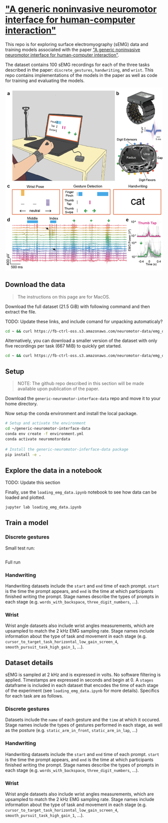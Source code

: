 # ["A generic noninvasive neuromotor interface for human-computer interaction"](https://www.biorxiv.org/content/10.1101/2024.02.23.581779v1.full.pdf)

This repo is for exploring surface electromyography (sEMG) data and training models associated with the paper ["A generic noninvasive neuromotor interface for human-computer interaction"](https://www.biorxiv.org/content/10.1101/2024.02.23.581779v1.full.pdf).

The dataset contains 100 sEMG recordings for each of the three tasks described in the paper: `discrete_gestures`, `handwriting`, and `wrist`. This repo contains implementations of the models in the paper as well as code for training and evaluating the models.

![Figure 1 from the paper](images/figure_1.png)

## Download the data

> The instructions on this page are for MacOS.

Download the full dataset (21.5 GiB) with following command and then extract the file.

TODO: Update these links, and include comand for unpacking automaticaly?

```bash
cd ~ && curl https://fb-ctrl-oss.s3.amazonaws.com/neuromotor-data/emg_data.tar.gz -o emg_data.tar.gz
```

Alternatively, you can download a smaller version of the dataset with only five recordings per task (667 MiB) to quickly get started.

```bash
cd ~ && curl https://fb-ctrl-oss.s3.amazonaws.com/neuromotor-data/emg_data_small.tar.gz -o emg_data_small.tar.gz
```

## Setup

> NOTE: The github repo described in this section will be made available upon publication of the paper.

Download the `generic-neuromotor-interface-data` repo and move it to your home directory.

Now setup the conda environment and install the local package.

```bash
# Setup and activate the environment
cd ~/generic-neuromotor-interface-data
conda env create -f environment.yml
conda activate neuromotordata

# Install the generic-neuromotor-inferface-data package
pip install -e .
```

## Explore the data in a notebook
TODO: Update this section

Finally, use the `loading_emg_data.ipynb` notebook to see how data can be loaded and plotted.

```bash
jupyter lab loading_emg_data.ipynb
```

## Train a model

### Discrete gestures

Small test run:
```
```
Full run

### Handwriting

Handwriting datasets include the `start` and `end` time of each prompt. `start` is the time the prompt appears, and `end` is the time at which participants finished writing the prompt. Stage names describe the types of prompts in each stage (e.g. `words_with_backspace`, `three_digit_numbers`, ...).

### Wrist

Wrist angle datasets also include wrist angles measurements, which are upsampled to match the 2 kHz EMG sampling rate. Stage names include information about the type of task and movement in each stage (e.g. `cursor_to_target_task_horizontal_low_gain_screen_4`, `smooth_pursuit_task_high_gain_1`, ...).



## Dataset details

sEMG is sampled at 2 kHz and is expressed in volts. No software filtering is applied. Timestamps are expressed in seconds and begin at $0$. A `stages` dataframe is included in each dataset that encodes the time of each stage of the experiment (see `loading_emg_data.ipynb` for more details). Specifics for each task are as follows.

### Discrete gestures

Datasets include the `name` of each gesture and the `time` at which it occured. Stage names include the types of gestures performed in each stage, as well as the posture (e.g. `static_arm_in_front`, `static_arm_in_lap`, ...)

### Handwriting

Handwriting datasets include the `start` and `end` time of each prompt. `start` is the time the prompt appears, and `end` is the time at which participants finished writing the prompt. Stage names describe the types of prompts in each stage (e.g. `words_with_backspace`, `three_digit_numbers`, ...).

### Wrist

Wrist angle datasets also include wrist angles measurements, which are upsampled to match the 2 kHz EMG sampling rate. Stage names include information about the type of task and movement in each stage (e.g. `cursor_to_target_task_horizontal_low_gain_screen_4`, `smooth_pursuit_task_high_gain_1`, ...).
